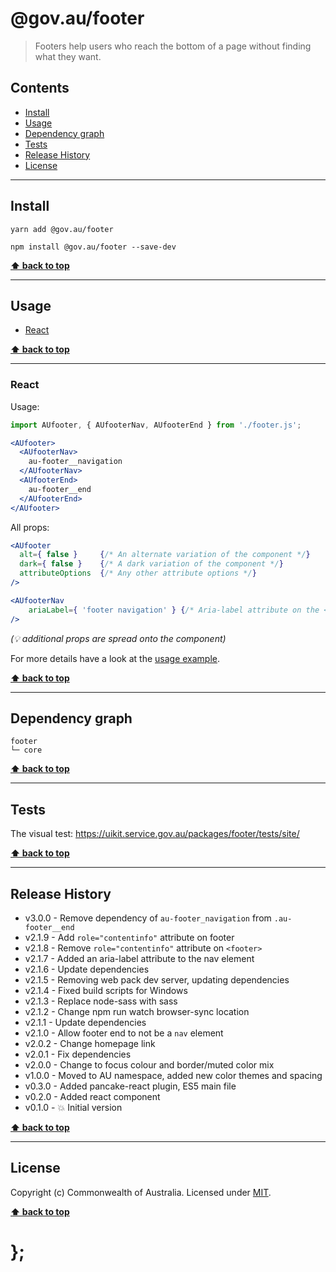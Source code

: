 @gov.au/footer
============

> Footers help users who reach the bottom of a page without finding what they want.


## Contents

* [Install](#install)
* [Usage](#usage)
* [Dependency graph](#dependency-graph)
* [Tests](#tests)
* [Release History](#release-history)
* [License](#license)


----------------------------------------------------------------------------------------------------------------------------------------------------------------


## Install


```shell
yarn add @gov.au/footer
```

```shell
npm install @gov.au/footer --save-dev
```


**[⬆ back to top](#contents)**


----------------------------------------------------------------------------------------------------------------------------------------------------------------


## Usage


* [React](#react)


**[⬆ back to top](#contents)**


----------------------------------------------------------------------------------------------------------------------------------------------------------------


### React

Usage:

```jsx
import AUfooter, { AUfooterNav, AUfooterEnd } from './footer.js';

<AUfooter>
  <AUfooterNav>
    au-footer__navigation
  </AUfooterNav>
  <AUfooterEnd>
    au-footer__end
  </AUfooterEnd>
</AUfooter>
```

All props:

```jsx
<AUfooter
  alt={ false }     {/* An alternate variation of the component */}
  dark={ false }    {/* A dark variation of the component */}
  attributeOptions  {/* Any other attribute options */}
/>

<AUfooterNav
	ariaLabel={ 'footer navigation' } {/* Aria-label attribute on the <nav> element */}
/>
```
_(💡 additional props are spread onto the component)_

For more details have a look at the [usage example](https://github.com/govau/uikit/tree/master/packages/footer/tests/react/index.js).


**[⬆ back to top](#contents)**


----------------------------------------------------------------------------------------------------------------------------------------------------------------


## Dependency graph

```shell
footer
└─ core
```


**[⬆ back to top](#contents)**


----------------------------------------------------------------------------------------------------------------------------------------------------------------


## Tests

The visual test: https://uikit.service.gov.au/packages/footer/tests/site/


**[⬆ back to top](#contents)**


----------------------------------------------------------------------------------------------------------------------------------------------------------------


## Release History

* v3.0.0 - Remove dependency of `au-footer_navigation` from `.au-footer__end`
* v2.1.9 - Add `role="contentinfo"` attribute on footer
* v2.1.8 - Remove `role="contentinfo"` attribute on `<footer>`
* v2.1.7 - Added an aria-label attribute to the nav element
* v2.1.6 - Update dependencies
* v2.1.5 - Removing web pack dev server, updating dependencies
* v2.1.4 - Fixed build scripts for Windows
* v2.1.3 - Replace node-sass with sass
* v2.1.2 - Change npm run watch browser-sync location
* v2.1.1 - Update dependencies
* v2.1.0 - Allow footer end to not be a `nav` element
* v2.0.2 - Change homepage link
* v2.0.1 - Fix dependencies
* v2.0.0 - Change to focus colour and border/muted color mix
* v1.0.0 - Moved to AU namespace, added new color themes and spacing
* v0.3.0 - Added pancake-react plugin, ES5 main file
* v0.2.0 - Added react component
* v0.1.0 - 💥 Initial version


**[⬆ back to top](#contents)**


----------------------------------------------------------------------------------------------------------------------------------------------------------------


## License

Copyright (c) Commonwealth of Australia.
Licensed under [MIT](https://raw.githubusercontent.com/govau/uikit/packages/core/master/LICENSE).


**[⬆ back to top](#contents)**

# };
